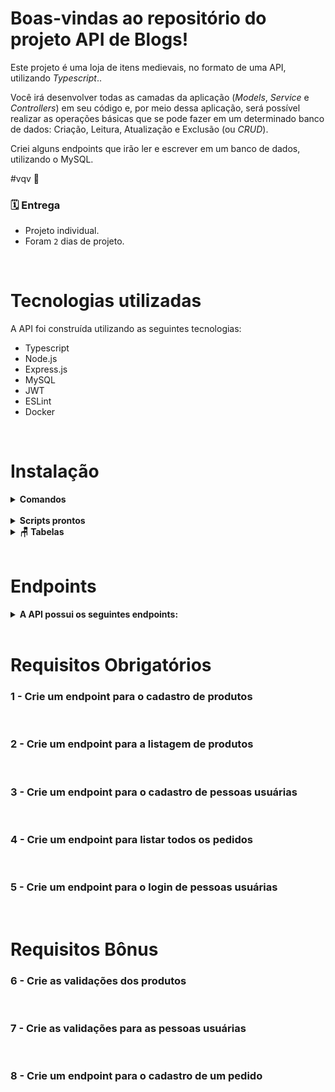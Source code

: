 # Boas-vindas ao repositório do projeto API de Blogs!

Este projeto é uma loja de itens medievais, no formato de uma API, utilizando _Typescript_..

Você irá desenvolver todas as camadas da aplicação (_Models_, _Service_ e _Controllers_) em seu código e, por meio dessa aplicação, será possível realizar as operações básicas que se pode fazer em um determinado banco de dados: Criação, Leitura, Atualização e Exclusão (ou _CRUD_).

Criei alguns endpoints que irão ler e escrever em um banco de dados, utilizando o MySQL.

#vqv 🚀

### 🗓 Entrega 
* Projeto individual.
* Foram `2` dias de projeto.

<br />

# Tecnologias utilizadas

A API foi construída utilizando as seguintes tecnologias:

- Typescript
- Node.js
- Express.js
- MySQL
- JWT
- ESLint
- Docker

<br />

# Instalação

<details>
  <summary><strong>Comandos</strong></summary>
  Antes de começar a instalação, verifique se você possui o Node.js e o MySQL instalados em sua máquina.

  <br />

  * Dica: Para testar os endpoints recomendo usar a extensão Thunder Client

  <br />

  ####  1 - Clone este repositório para sua máquina local usando o seguinte comando no terminal:
  `git clone https://github.com/lucascbb/trybesmith.git`

  #### 2 - Acesse o diretório do projeto:
  `cd trybesmith`

  #### 3 - Instale as dependências do projeto utilizando o seguinte comando:
  `npm install`

  #### 4 - Rode os serviços node e db com o comando:
  `docker-compose up -d`

  #### 5 - Rode os comandos para criar e popular o banco de dados:
  `npm run posttest` e `npm run restore`

  #### 6 - Rode o projeto na porta 3003 utilizando o nodemon:
  `docker exec -it trybesmith bash`

  #### 7 - Rode dentro do container:
  `npm run dev`

</details>

<br />

<details>
  <summary><strong>Scripts prontos</strong></summary>
  <br />
  <summary><strong>Diagrama de Entidade-Relacionamento</strong></summary>
  <br />
  <img src="https://raw.githubusercontent.com/tryber/sd-025-b-project-trybesmith/main/images/diagram-der.png?token=GHSAT0AAAAAABY63G3AH7ARYPQ6ADWCYLDUZA3FW6A" alt="Minha Figura">

  1 - Deleta o banco de dados: "drop": "npx sequelize-cli db:drop"
  - `npm run drop`

  2 - Cria o banco e gera as tabelas: 
  - `npm run posttest` e `npm run restore`

  3 - Container
  - `docker exec -it trybesmith bash`

  **** Atenção!!! Caso opte por utilizar o Docker, TODOS os comandos disponíveis no package.json (npm start, npm test, npm run dev, ...) devem ser executados DENTRO do container

</details>
<details>
  <summary><strong>🪑 Tabelas</strong></summary><br />

  O banco terá três tabelas: pessoas usuárias, produtos e pedidos.

  ```sql
  DROP SCHEMA IF EXISTS Trybesmith;
  CREATE SCHEMA IF NOT EXISTS Trybesmith;

  CREATE TABLE Trybesmith.users (
    id INTEGER AUTO_INCREMENT PRIMARY KEY NOT NULL,
    username TEXT NOT NULL,
    vocation TEXT NOT NULL,
    level INTEGER NOT NULL,
    password TEXT NOT NULL
  );

  CREATE TABLE Trybesmith.orders (
    id INTEGER AUTO_INCREMENT PRIMARY KEY NOT NULL,
    user_id INTEGER,
    FOREIGN KEY (user_id) REFERENCES Trybesmith.users (id)
  );

  CREATE TABLE Trybesmith.products (
    id INTEGER AUTO_INCREMENT PRIMARY KEY NOT NULL,
    name TEXT NOT NULL,
    amount TEXT NOT NULL,
    order_id INTEGER,
    FOREIGN KEY (order_id) REFERENCES Trybesmith.orders (id)
  );
  ```

  O arquivo `Trybesmith.sql` contém as _queries_ que criam e populam o banco como o teste faz, e os testes **restauram** o banco de dados após sua execução.

  Para que o avaliador funcione corretamente, tanto local quanto remoto, sua `connection.ts` não deve conter o database e suas _queries_ devem conter o banco de dados explicitamente como o exemplo abaixo:
  ```sh
  SELECT * FROM Trybesmith.products;
  ```

</details>
<br />

# Endpoints
<details><summary><strong>A API possui os seguintes endpoints:</strong></summary>

- post -> `/users`: Cadastro de pessoas usuárias;   
Exemplo de como corpo da requisição deverá receber o formato:

  ```json
   { 
    "username": "MAX",
    "vocation": "swordsman",
    "level": 10,
    "password": "SavingPeople"
  }
  ```

- post -> `/login`: Fazer login com um usuario cadastrado, retorna um token;   
Exemplo de como corpo da requisição deverá receber o formato:

  ```json
  {
    "username": "reigal",
    "password": "1dragaonoceu"
  }
  ```

- get -> `/orders`: Retorna uma array com todos os pedidos;

- post -> `/orders`: Cadastro de pedido, atualiza tabela de produtos e acrscenta na tabela de pedidos;   
  Exemplo de como corpo da requisição deverá receber o formato:

  ```json
  {
    "productsIds": [1, 2]
  }
  ```

- get -> `/products`: Retorna um array de todos os produtos;

- post -> `/products`: Cadastro de produtos;   
Exemplo de como corpo da requisição deverá receber o formato:

  ```json
    {
    "name": "Espada longa",
    "amount": "30 peças de ouro"
  }
  ```
</details>
<br />

# Requisitos Obrigatórios

### 1 - Crie um endpoint para o cadastro de produtos
<br />

### 2 - Crie um endpoint para a listagem de produtos
<br />

### 3 - Crie um endpoint para o cadastro de pessoas usuárias
<br />

### 4 - Crie um endpoint para listar todos os pedidos
<br />

### 5 - Crie um endpoint para o login de pessoas usuárias
<br />

# Requisitos Bônus

### 6 - Crie as validações dos produtos
<br />

### 7 - Crie as validações para as pessoas usuárias
<br />

### 8 - Crie um endpoint para o cadastro de um pedido
<br />
